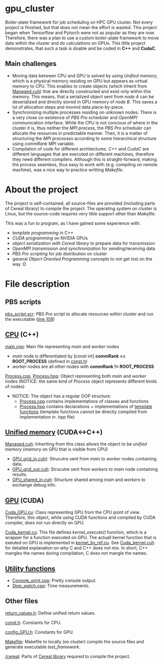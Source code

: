 # gpu_cluster
Boiler-plate framework for job scheduling on HPC GPU cluster. Not every project is finished, but that does not mean the effort is wasted. This project began when Tensorflow and Pytorch were not as popular as they are now. Therefore, there was a plan to use a custom boiler-plate framework to move data within the cluster and do calculations on GPUs. This little project demonstrates, that such a task is doable and be coded in **C++** and **CudaC**.

## Main challenges
  - Moving data between CPU and GPU is solved by using _Unified memory_, which is a physical memory residing on GPU but appears as virtual memory to CPU. This enables to create objects (which inherit from [Managed.cuh](./gpu_cluster/source_code/Data_objects/Managed.cuh)) that are directly constructed and exist only within this memory. This means, that a serialized object sent from _node A_ can be deserialized and directly stored in GPU memory of _node B_. This saves a lot of allocation steps and movind data piece-by-piece.
  - Synchronizing multiple processes residing on unknown nodes. There is a very close co-existence of _PBS Pro_ scheduler and _OpenMPI_ communication interface. While the CPU is not concious of where in the cluster it is, thus neither the _MPI process_, the _PBS Pro_ scheduler can allocate the resources in predictable manner. Then, it is a matter of structuring the _MPI processes_ according to some hierarchical structure using _commRank_ MPI variable.
  - Compilation of code for different architectures. _C++_ and _CudaC_ are different languages that are executed on different machines, therefore they need different compilers. Although this is straight-forward, making the process seamless, thus easy to work with (e.g. compiling on remote machine), was a nice way to practice writting _Makefile_.

# About the project
The project is self-contained, all source-files are provided (including parts of Cereal library) to compile the project. The operating system on cluster is Linux, but the source-code requires very little support other than _Makefile_. 

This was a fun to program, as I have gained some experience with:
  - _template programming_ in C++
  - _CUDA programming_ on NVIDIA GPUs
  - _object serialization with Cereal library_ to prepare data for transmission
  - _OpenMPI transmission and synchronization_ for sending/receiving data
  - _PBS Pro scripting_ for job distribution on cluster
  - general _Object Oriented Programming_ concepts to not get lost on the way :D

# File description
## PBS scripts
[pbs_script.scr](./gpu_cluster/pbs_script.scr): PBS Pro script to allocate resources within cluster and run the executable ([line 109](https://github.com/martin-garaj/gpu_cluster/blob/fcde60d0c0ebed684a9ed1386eee799844226eda/pbs_script.scr#L109))

## [CPU](./gpu_cluster/source_code) (C++)
[main.cpp](./gpu_cluster/source_code/main.cpp): Main file representing _main_ and _worker_ nodes
  - _main_ node is differentiated by [const int] **commRank == ROOT_PROCESS** (defined in [const.h](./gpu_cluster/source_code/const.h))
  - _worker_ nodes are all other nodes with **commRank != ROOT_PROCESS** 
  
[Process.cpp](./gpu_cluster/source_code/Process.cpp), [Process.hpp](./gpu_cluster/source_code/Process.hpp): Object representing both _main_ and _worker_ nodes (NOTICE: the same kind of _Process_ object represents different kinds of nodes)
  - NOTICE: The object has a regular OOP structure:
    - [Process.cpp](./gpu_cluster/source_code/Process.cpp) contains implementations of classes and functions 
    - [Process.hpp](./gpu_cluster/source_code/Process.hpp) contains declarations + implementations of [template functions](https://github.com/martin-garaj/gpu_cluster/blob/45a0ebc99051b16a3dbca8e8fcef00032a10187a/source_code/Process.hpp#L114) (template functions cannot be directly compiled from implementation in .hpp file)


## [Unified memory](./gpu_cluster/source_code/Data_objects) (CUDA<->C++)
[Managed.cuh](./gpu_cluster/source_code/Data_objects/Managed.cuh): Inheriting from this class allows the object to be _unified memory_ (memory on GPU that is visible from CPU)
  - [GPU_grid_in.cuh)](./gpu_cluster/source_code/Data_objects/GPU_grid_in.cuh): Strucutre sent from _main_ to _worker_ nodes containing data.
  - [GPU_grid_out.cuh](./gpu_cluster/source_code/Data_objects/GPU_grid_out.cuh): Strucutre sent from _workers_ to _main_ node containing results.
  - [GPU_shared_in.cuh](./gpu_cluster/source_code/Data_objects/GPU_shared_in.cuh): Structure shared among _main_ and _workers_ to exchange debug info.


## [GPU](./gpu_cluster/source_code/Cuda) (CUDA)
[Cuda_GPU.cu](./gpu_cluster/source_code/Cuda/Cuda_GPU.cu): Class representing GPU from the CPU point of view. Therefore, this object, while using CUDA functions and compiled by CUDA compiler, does not run directly on GPU. 

[Cuda_kernel.cu](./gpu_cluster/source_code/Cuda/Cuda_kernel.cu): This file defines _kernel_execute()_ function, which is a wrapper for a function executed on GPU. The actuall kernel function that is exeuted on GPU is implemented in [kernel_by_ref.cu](./gpu_cluster/source_code/Cuda/kernel_by_ref.cu). See [Cuda_kernel.cuh](./gpu_cluster/source_code/Cuda/Cuda_kernel.cuh) for detailed explanation on why C and C++ does not mix. In short, C++ mangles the names during compilation, C does not mangle the names.

## [Utility functions](./gpu_cluster/source_code/Utility)
  - [Console_print.cpp](./gpu_cluster/source_code/Utility/Console_print.cpp): Pretty console output.
  - [Stop_watch.cpp](gpu_cluster/source_code/Utility/Stop_watch.cpp): Time measurements.
 
 
## Other files
[return_values.h](./gpu_cluster/source_code/Utility/return_values.h): Define unified return values.

[const.h](./gpu_cluster/source_code/const.h): Constants for CPU.

[config_GPU.h](./gpu_cluster/source_code/config_GPU.h): Constants for GPU.

[Makefile](./gpu_cluster/source_code/Makefile): Makefile to locally (on cluster) compile the source files and generate executable _test\_framework_.

[/cereal](./gpu_cluster/source_code/cereal/): Parts of [Cereal library](https://uscilab.github.io/cereal/) required to compile the project.

